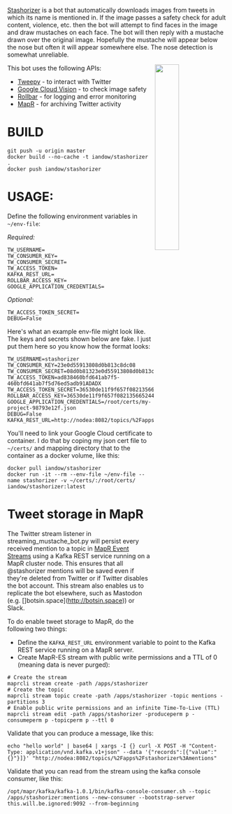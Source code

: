 
[Stashorizer](https://twitter.com/stashorizer) is a bot that automatically downloads images from tweets in which its name is mentioned in. If the image passes a safety check for adult content, violence, etc. then the bot will attempt to find faces in the image and draw mustaches on each face. The bot will then reply with a mustache drawn over the original image. Hopefully the mustache will appear below the nose but often it will appear somewhere else. The nose detection is somewhat unreliable.

<a href="https://iandow.github.io/image/screenshot.png"><img src="https://iandow.github.io/image/screenshot.png" width="33%" align="right"></a> 

This bot uses the following APIs:

* [Tweepy](http://www.tweepy.org) - to interact with Twitter
* [Google Cloud Vision](https://cloud.google.com/vision/docs/detecting-safe-search) - to check image safety
* [Rollbar](https://rollbar.com) - for logging and error monitoring
* [MapR](https://mapr.com/) - for archiving Twitter activity

# BUILD

```
git push -u origin master
docker build --no-cache -t iandow/stashorizer .
docker push iandow/stashorizer
```

# USAGE:

Define the following environment variables in `~/env-file`:

*Required:*
```
TW_USERNAME=
TW_CONSUMER_KEY=
TW_CONSUMER_SECRET=
TW_ACCESS_TOKEN=
KAFKA_REST_URL=
ROLLBAR_ACCESS_KEY=
GOOGLE_APPLICATION_CREDENTIALS=
```

*Optional:*
```
TW_ACCESS_TOKEN_SECRET=
DEBUG=False
```

Here's what an example env-file might look like. The keys and secrets shown below are fake.
I just put them here so you know how the format looks:

```
TW_USERNAME=stashorizer
TW_CONSUMER_KEY=23e0d55913808d0b813c8dc08
TW_CONSUMER_SECRET=08d0b81323e0d55913808d0b813c8dc0808d0b81308d0b8132
TW_ACCESS_TOKEN=ad838460bfd641ab7f5-460bfd641ab7f5d76ed5adb91ADADX
TW_ACCESS_TOKEN_SECRET=36530de11f9f657f0821356652448ce536530de11f9f6
ROLLBAR_ACCESS_KEY=36530de11f9f657f0821356652448ce5
GOOGLE_APPLICATION_CREDENTIALS=/root/certs/my-project-98793e12f.json
DEBUG=False
KAFKA_REST_URL=http://nodea:8082/topics/%2Fapps%2Fstashorizer%3Amentions
```

You'll need to link your Google Cloud certificate to container. I do that by coping my json cert file to `~/certs/` and mapping directory that to the container as a docker volume, like this:

```
docker pull iandow/stashorizer
docker run -it --rm --env-file ~/env-file --name stashorizer -v ~/certs/:/root/certs/ iandow/stashorizer:latest
```

# Tweet storage in MapR

The Twitter stream listener in streaming_mustache_bot.py will persist every received mention to a topic in [MapR Event Streams](https://mapr.com/products/mapr-streams/) using a Kafka REST service running on a MapR cluster node. This ensures that all @stashorizer mentions will be saved even if they're deleted from Twitter or if Twitter disables the bot account. This stream also enables us to replicate the bot elsewhere, such as Mastodon (e.g. []botsin.space](http://botsin.space)) or Slack.

To do enable tweet storage to MapR, do the following two things:

* Define the `KAFKA_REST_URL` environment variable to point to the Kafka REST service running on a MapR server.
* Create MapR-ES stream with public write permissions and a TTL of 0 (meaning data is never purged):

```
# Create the stream
maprcli stream create -path /apps/stashorizer
# Create the topic
maprcli stream topic create -path /apps/stashorizer -topic mentions -partitions 3
# Enable public write permissions and an infinite Time-To-Live (TTL)
maprcli stream edit -path /apps/stashorizer -produceperm p -consumeperm p -topicperm p --ttl 0
```

Validate that you can produce a message, like this:

```
echo "hello world" | base64 | xargs -I {} curl -X POST -H "Content-Type: application/vnd.kafka.v1+json" --data '{"records":[{"value":"{}"}]}' "http://nodea:8082/topics/%2Fapps%2Fstashorizer%3Amentions"
```

Validate that you can read from the stream using the kafka console consumer, like this:

```
/opt/mapr/kafka/kafka-1.0.1/bin/kafka-console-consumer.sh --topic /apps/stashorizer:mentions --new-consumer --bootstrap-server this.will.be.ignored:9092 --from-beginning
```